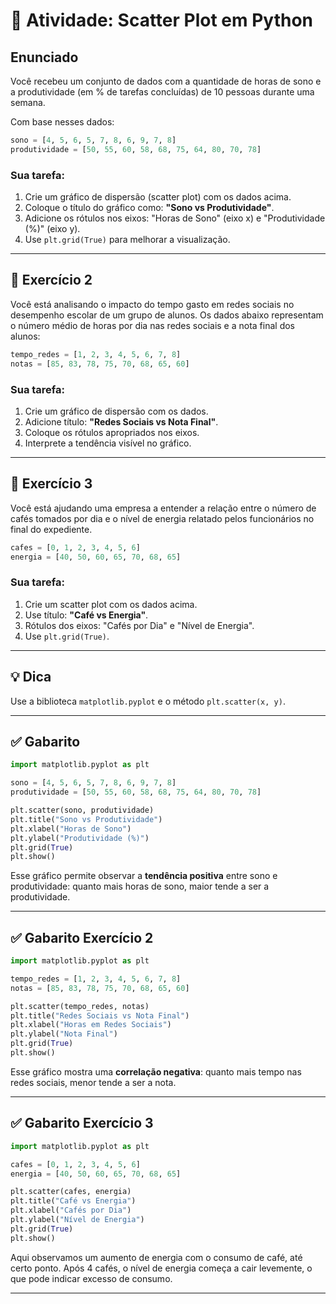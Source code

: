 

# 📝 Atividade: Scatter Plot em Python

## Enunciado

Você recebeu um conjunto de dados com a quantidade de horas de sono e a produtividade (em % de tarefas concluídas) de 10 pessoas durante uma semana.

Com base nesses dados:

```python
sono = [4, 5, 6, 5, 7, 8, 6, 9, 7, 8]
produtividade = [50, 55, 60, 58, 68, 75, 64, 80, 70, 78]
```

### Sua tarefa:

1. Crie um gráfico de dispersão (scatter plot) com os dados acima.
2. Coloque o título do gráfico como: **"Sono vs Produtividade"**.
3. Adicione os rótulos nos eixos: "Horas de Sono" (eixo x) e "Produtividade (%)" (eixo y).
4. Use `plt.grid(True)` para melhorar a visualização.

---

## 🧩 Exercício 2

Você está analisando o impacto do tempo gasto em redes sociais no desempenho escolar de um grupo de alunos. Os dados abaixo representam o número médio de horas por dia nas redes sociais e a nota final dos alunos:

```python
tempo_redes = [1, 2, 3, 4, 5, 6, 7, 8]
notas = [85, 83, 78, 75, 70, 68, 65, 60]
```

### Sua tarefa:

1. Crie um gráfico de dispersão com os dados.
2. Adicione título: **"Redes Sociais vs Nota Final"**.
3. Coloque os rótulos apropriados nos eixos.
4. Interprete a tendência visível no gráfico.

---

## 🧩 Exercício 3

Você está ajudando uma empresa a entender a relação entre o número de cafés tomados por dia e o nível de energia relatado pelos funcionários no final do expediente.

```python
cafes = [0, 1, 2, 3, 4, 5, 6]
energia = [40, 50, 60, 65, 70, 68, 65]
```

### Sua tarefa:

1. Crie um scatter plot com os dados acima.
2. Use título: **"Café vs Energia"**.
3. Rótulos dos eixos: "Cafés por Dia" e "Nível de Energia".
4. Use `plt.grid(True)`.

---

## 💡 Dica

Use a biblioteca `matplotlib.pyplot` e o método `plt.scatter(x, y)`.

---

## ✅ Gabarito

```python
import matplotlib.pyplot as plt

sono = [4, 5, 6, 5, 7, 8, 6, 9, 7, 8]
produtividade = [50, 55, 60, 58, 68, 75, 64, 80, 70, 78]

plt.scatter(sono, produtividade)
plt.title("Sono vs Produtividade")
plt.xlabel("Horas de Sono")
plt.ylabel("Produtividade (%)")
plt.grid(True)
plt.show()
```

Esse gráfico permite observar a **tendência positiva** entre sono e produtividade:
quanto mais horas de sono, maior tende a ser a produtividade.

---

## ✅ Gabarito Exercício 2

```python
import matplotlib.pyplot as plt

tempo_redes = [1, 2, 3, 4, 5, 6, 7, 8]
notas = [85, 83, 78, 75, 70, 68, 65, 60]

plt.scatter(tempo_redes, notas)
plt.title("Redes Sociais vs Nota Final")
plt.xlabel("Horas em Redes Sociais")
plt.ylabel("Nota Final")
plt.grid(True)
plt.show()
```

Esse gráfico mostra uma **correlação negativa**: quanto mais tempo nas redes sociais, menor tende a ser a nota.

---

## ✅ Gabarito Exercício 3

```python
import matplotlib.pyplot as plt

cafes = [0, 1, 2, 3, 4, 5, 6]
energia = [40, 50, 60, 65, 70, 68, 65]

plt.scatter(cafes, energia)
plt.title("Café vs Energia")
plt.xlabel("Cafés por Dia")
plt.ylabel("Nível de Energia")
plt.grid(True)
plt.show()
```

Aqui observamos um aumento de energia com o consumo de café, até certo ponto. Após 4 cafés, o nível de energia começa a cair levemente, o que pode indicar excesso de consumo.

---
